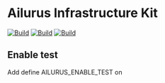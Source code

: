 # Ailurus Infrastructure Kit 

[![Build](https://github.com/keqing996/Ailurus/actions/workflows/cmake-windows.yml/badge.svg)](https://github.com/keqing996/Ailurus/actions/workflows/cmake-windows.yml)
[![Build](https://github.com/keqing996/Ailurus/actions/workflows/cmake-linux.yml/badge.svg)](https://github.com/keqing996/Ailurus/actions/workflows/cmake-linux.yml)
[![Build](https://github.com/keqing996/Ailurus/actions/workflows/cmake-macos.yml/badge.svg)](https://github.com/keqing996/Ailurus/actions/workflows/cmake-macos.yml)

## Enable test

Add define AILURUS_ENABLE_TEST on